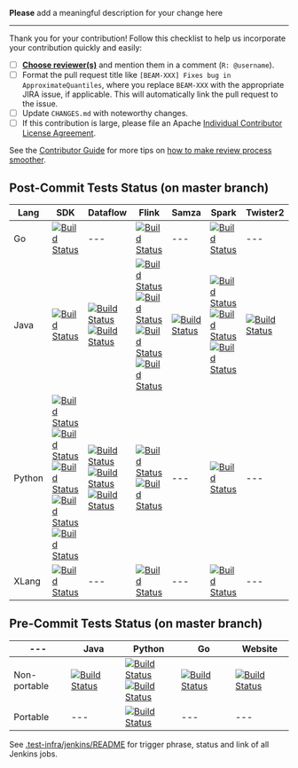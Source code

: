 **Please** add a meaningful description for your change here

------------------------

Thank you for your contribution! Follow this checklist to help us incorporate your contribution quickly and easily:

 - [ ] [**Choose reviewer(s)**](https://beam.apache.org/contribute/#make-your-change) and mention them in a comment (`R: @username`).
 - [ ] Format the pull request title like `[BEAM-XXX] Fixes bug in ApproximateQuantiles`, where you replace `BEAM-XXX` with the appropriate JIRA issue, if applicable. This will automatically link the pull request to the issue.
 - [ ] Update `CHANGES.md` with noteworthy changes.
 - [ ] If this contribution is large, please file an Apache [Individual Contributor License Agreement](https://www.apache.org/licenses/icla.pdf).

See the [Contributor Guide](https://beam.apache.org/contribute) for more tips on [how to make review process smoother](https://beam.apache.org/contribute/#make-reviewers-job-easier).

Post-Commit Tests Status (on master branch)
------------------------------------------------------------------------------------------------

Lang | SDK | Dataflow | Flink | Samza | Spark | Twister2
--- | --- | --- | --- | --- | --- | ---
Go | [![Build Status](https://ci-beam.apache.org/job/beam_PostCommit_Go/lastCompletedBuild/badge/icon)](https://ci-beam.apache.org/job/beam_PostCommit_Go/lastCompletedBuild/) | --- | [![Build Status](https://ci-beam.apache.org/job/beam_PostCommit_Go_VR_Flink/lastCompletedBuild/badge/icon)](https://ci-beam.apache.org/job/beam_PostCommit_Go_VR_Flink/lastCompletedBuild/) | --- | [![Build Status](https://ci-beam.apache.org/job/beam_PostCommit_Go_VR_Spark/lastCompletedBuild/badge/icon)](https://ci-beam.apache.org/job/beam_PostCommit_Go_VR_Spark/lastCompletedBuild/) | ---
Java | [![Build Status](https://ci-beam.apache.org/job/beam_PostCommit_Java/lastCompletedBuild/badge/icon)](https://ci-beam.apache.org/job/beam_PostCommit_Java/lastCompletedBuild/) | [![Build Status](https://ci-beam.apache.org/job/beam_PostCommit_Java_ValidatesRunner_Dataflow/lastCompletedBuild/badge/icon)](https://ci-beam.apache.org/job/beam_PostCommit_Java_ValidatesRunner_Dataflow/lastCompletedBuild/)<br>[![Build Status](https://ci-beam.apache.org/job/beam_PostCommit_Java_ValidatesRunner_Dataflow_Java11/lastCompletedBuild/badge/icon)](https://ci-beam.apache.org/job/beam_PostCommit_Java_ValidatesRunner_Dataflow_Java11/lastCompletedBuild/) | [![Build Status](https://ci-beam.apache.org/job/beam_PostCommit_Java_ValidatesRunner_Flink/lastCompletedBuild/badge/icon)](https://ci-beam.apache.org/job/beam_PostCommit_Java_ValidatesRunner_Flink/lastCompletedBuild/)<br>[![Build Status](https://ci-beam.apache.org/job/beam_PostCommit_Java_ValidatesRunner_Flink_Java11/lastCompletedBuild/badge/icon)](https://ci-beam.apache.org/job/beam_PostCommit_Java_ValidatesRunner_Flink_Java11/lastCompletedBuild/)<br>[![Build Status](https://ci-beam.apache.org/job/beam_PostCommit_Java_PVR_Flink_Batch/lastCompletedBuild/badge/icon)](https://ci-beam.apache.org/job/beam_PostCommit_Java_PVR_Flink_Batch/lastCompletedBuild/)<br>[![Build Status](https://ci-beam.apache.org/job/beam_PostCommit_Java_PVR_Flink_Streaming/lastCompletedBuild/badge/icon)](https://ci-beam.apache.org/job/beam_PostCommit_Java_PVR_Flink_Streaming/lastCompletedBuild/) | [![Build Status](https://ci-beam.apache.org/job/beam_PostCommit_Java_ValidatesRunner_Samza/lastCompletedBuild/badge/icon)](https://ci-beam.apache.org/job/beam_PostCommit_Java_ValidatesRunner_Samza/lastCompletedBuild/) | [![Build Status](https://ci-beam.apache.org/job/beam_PostCommit_Java_ValidatesRunner_Spark/lastCompletedBuild/badge/icon)](https://ci-beam.apache.org/job/beam_PostCommit_Java_ValidatesRunner_Spark/lastCompletedBuild/)<br>[![Build Status](https://ci-beam.apache.org/job/beam_PostCommit_Java_PVR_Spark_Batch/lastCompletedBuild/badge/icon)](https://ci-beam.apache.org/job/beam_PostCommit_Java_PVR_Spark_Batch/lastCompletedBuild/)<br>[![Build Status](https://ci-beam.apache.org/job/beam_PostCommit_Java_ValidatesRunner_SparkStructuredStreaming/lastCompletedBuild/badge/icon)](https://ci-beam.apache.org/job/beam_PostCommit_Java_ValidatesRunner_SparkStructuredStreaming/lastCompletedBuild/) | [![Build Status](https://builds.apache.org/job/beam_PostCommit_Java_ValidatesRunner_Twister2/lastCompletedBuild/badge/icon)](https://builds.apache.org/job/beam_PostCommit_Java_ValidatesRunner_Twister2/lastCompletedBuild/)
Python | [![Build Status](https://ci-beam.apache.org/job/beam_PostCommit_Python2/lastCompletedBuild/badge/icon)](https://ci-beam.apache.org/job/beam_PostCommit_Python2/lastCompletedBuild/)<br>[![Build Status](https://ci-beam.apache.org/job/beam_PostCommit_Python35/lastCompletedBuild/badge/icon)](https://ci-beam.apache.org/job/beam_PostCommit_Python35/lastCompletedBuild/)<br>[![Build Status](https://ci-beam.apache.org/job/beam_PostCommit_Python36/lastCompletedBuild/badge/icon)](https://ci-beam.apache.org/job/beam_PostCommit_Python36/lastCompletedBuild/)<br>[![Build Status](https://ci-beam.apache.org/job/beam_PostCommit_Python37/lastCompletedBuild/badge/icon)](https://ci-beam.apache.org/job/beam_PostCommit_Python37/lastCompletedBuild/)<br>[![Build Status](https://ci-beam.apache.org/job/beam_PostCommit_Python38/lastCompletedBuild/badge/icon)](https://ci-beam.apache.org/job/beam_PostCommit_Python38/lastCompletedBuild/) | [![Build Status](https://ci-beam.apache.org/job/beam_PostCommit_Py_VR_Dataflow/lastCompletedBuild/badge/icon)](https://ci-beam.apache.org/job/beam_PostCommit_Py_VR_Dataflow/lastCompletedBuild/)<br>[![Build Status](https://ci-beam.apache.org/job/beam_PostCommit_Py_VR_Dataflow_V2/lastCompletedBuild/badge/icon)](https://ci-beam.apache.org/job/beam_PostCommit_Py_VR_Dataflow_V2/lastCompletedBuild/)<br>[![Build Status](https://ci-beam.apache.org/job/beam_PostCommit_Py_ValCont/lastCompletedBuild/badge/icon)](https://ci-beam.apache.org/job/beam_PostCommit_Py_ValCont/lastCompletedBuild/) | [![Build Status](https://ci-beam.apache.org/job/beam_PreCommit_Python2_PVR_Flink_Cron/lastCompletedBuild/badge/icon)](https://ci-beam.apache.org/job/beam_PreCommit_Python2_PVR_Flink_Cron/lastCompletedBuild/)<br>[![Build Status](https://ci-beam.apache.org/job/beam_PostCommit_Python35_VR_Flink/lastCompletedBuild/badge/icon)](https://ci-beam.apache.org/job/beam_PostCommit_Python35_VR_Flink/lastCompletedBuild/) | --- | [![Build Status](https://ci-beam.apache.org/job/beam_PostCommit_Python_VR_Spark/lastCompletedBuild/badge/icon)](https://ci-beam.apache.org/job/beam_PostCommit_Python_VR_Spark/lastCompletedBuild/) | ---
XLang | [![Build Status](https://ci-beam.apache.org/job/beam_PostCommit_XVR_Direct/lastCompletedBuild/badge/icon)](https://ci-beam.apache.org/job/beam_PostCommit_XVR_Direct/lastCompletedBuild/) | --- | [![Build Status](https://ci-beam.apache.org/job/beam_PostCommit_XVR_Flink/lastCompletedBuild/badge/icon)](https://ci-beam.apache.org/job/beam_PostCommit_XVR_Flink/lastCompletedBuild/) | --- | [![Build Status](https://ci-beam.apache.org/job/beam_PostCommit_XVR_Spark/lastCompletedBuild/badge/icon)](https://ci-beam.apache.org/job/beam_PostCommit_XVR_Spark/lastCompletedBuild/) | ---

Pre-Commit Tests Status (on master branch)
------------------------------------------------------------------------------------------------

--- |Java | Python | Go | Website
--- | --- | --- | --- | ---
Non-portable | [![Build Status](https://ci-beam.apache.org/job/beam_PreCommit_Java_Cron/lastCompletedBuild/badge/icon)](https://ci-beam.apache.org/job/beam_PreCommit_Java_Cron/lastCompletedBuild/) | [![Build Status](https://ci-beam.apache.org/job/beam_PreCommit_Python_Cron/lastCompletedBuild/badge/icon)](https://ci-beam.apache.org/job/beam_PreCommit_Python_Cron/lastCompletedBuild/)<br>[![Build Status](https://ci-beam.apache.org/job/beam_PreCommit_PythonLint_Cron/lastCompletedBuild/badge/icon)](https://ci-beam.apache.org/job/beam_PreCommit_PythonLint_Cron/lastCompletedBuild/) | [![Build Status](https://ci-beam.apache.org/job/beam_PreCommit_Go_Cron/lastCompletedBuild/badge/icon)](https://ci-beam.apache.org/job/beam_PreCommit_Go_Cron/lastCompletedBuild/) | [![Build Status](https://ci-beam.apache.org/job/beam_PreCommit_Website_Cron/lastCompletedBuild/badge/icon)](https://ci-beam.apache.org/job/beam_PreCommit_Website_Cron/lastCompletedBuild/)
Portable | --- | [![Build Status](https://ci-beam.apache.org/job/beam_PreCommit_Portable_Python_Cron/lastCompletedBuild/badge/icon)](https://ci-beam.apache.org/job/beam_PreCommit_Portable_Python_Cron/lastCompletedBuild/) | --- | ---

See [.test-infra/jenkins/README](https://github.com/apache/beam/blob/master/.test-infra/jenkins/README.md) for trigger phrase, status and link of all Jenkins jobs.
